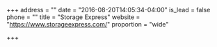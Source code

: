 +++
address = ""
date = "2016-08-20T14:05:34-04:00"
is_lead = false
phone = ""
title = "Storage Express"
website = "https://www.storageexpress.com/"
proportion = "wide"

+++
